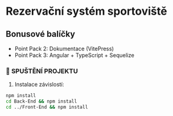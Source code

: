 # Rezervační systém sportoviště

## Bonusové balíčky

-   Point Pack 2: Dokumentace (VitePress)
-   Point Pack 3: Angular + TypeScript + Sequelize

### 🚀 **SPUŠTĚNÍ PROJEKTU**

1. Instalace závislostí:

```bash
npm install
cd Back-End && npm install
cd ../Front-End && npm install
```
